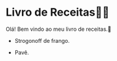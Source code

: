 # Livro de Receitas:man_cook:

Olá! Bem vindo  ao meu livro de receitas.:wave:

- Strogonoff de frango.

- Pavê.

  
